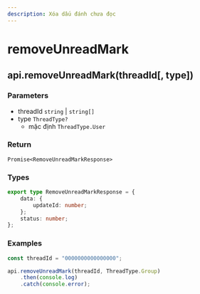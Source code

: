 ```yaml
---
description: Xóa dấu đánh chưa đọc
---
```


# removeUnreadMark

## api.removeUnreadMark(threadId\[, type])

### Parameters

* threadId `string` | `string[]`
* type `ThreadType?`
  * mặc định `ThreadType.User`

### Return

`Promise<RemoveUnreadMarkResponse>`

### Types

```typescript
export type RemoveUnreadMarkResponse = {
    data: {
        updateId: number;
    };
    status: number;
};
```

### Examples

```javascript
const threadId = "0000000000000000";

api.removeUnreadMark(threadId, ThreadType.Group)
    .then(console.log)
    .catch(console.error);
```
